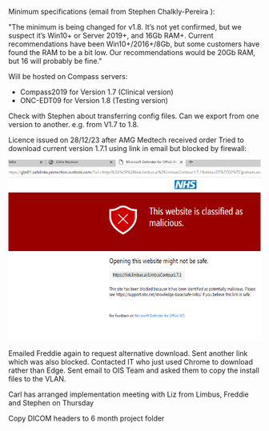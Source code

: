 
Minimum specifications (email from Stephen Chalkly-Pereira ):

"The minimum is being changed for v1.8. It’s not yet confirmed, but we suspect it’s Win10+ or Server 2019+, and 16Gb RAM+. Current recommendations have been Win10+/2016+/8Gb, but some customers have found the RAM to be a bit low. Our recommendations would be 20Gb RAM, but 16 will probably be fine."

Will be hosted on Compass servers:

- Compass2019 for Version 1.7 (Clinical version)
- ONC-EDT09 for Version 1.8 (Testing version)

Check with Stephen about transferring config files. Can we export from one version to another. e.g. from V1.7 to 1.8.

Licence issued on 28/12/23 after AMG Medtech received order
Tried to download current version 1.7.1 using link in email but blocked by firewall:

![Download error](Pasted%20image%2020231229102529.png)

Emailed Freddie again to request alternative download. Sent another link which was also blocked. Contacted IT who just used Chrome to download rather than Edge.  Sent email to OIS Team and asked them to copy the install files to the VLAN.

Carl has arranged implementation meeting with Liz from Limbus, Freddie and Stephen on Thursday

Copy DICOM headers to 6 month project folder

